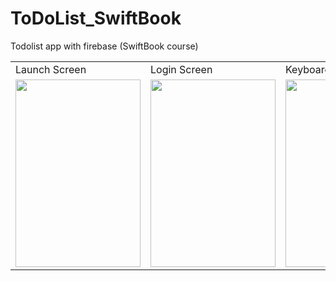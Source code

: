 # ToDoList_SwiftBook
Todolist app with firebase (SwiftBook course)

<table>
  <tr>
    <td>Launch Screen</td>
    <td>Login Screen</td>
    <td>Keyboard adjusted</td>
    <td>Tasks Screen</td>
    <td>Add task alert</td>
  </tr>
  <tr>
    <td><img src="https://user-images.githubusercontent.com/40758299/200504564-cf61faac-844a-4052-9dd2-c77b25a27e52.png" width=200 height=300></td>
    <td><img src="https://user-images.githubusercontent.com/40758299/200504566-cf8ce8e1-973d-4a39-855c-a07d19c0f706.png" width=200 height=300></td>
    <td><img src="https://user-images.githubusercontent.com/40758299/200504561-3910769b-c1ae-44e5-8bb9-131c4bf31048.png" width=200 height=300></td>
    <td><img src="https://user-images.githubusercontent.com/40758299/200504557-6ef53d07-4697-4e6d-87b6-d63a9d52783d.png" width=200 height=300></td>
    <td><img src="https://user-images.githubusercontent.com/40758299/200504549-814db0f8-6f16-4046-b91b-360dbc8ba217.png" width=200 height=300></td>
  </tr>
 </table>

